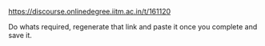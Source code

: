 https://discourse.onlinedegree.iitm.ac.in/t/161120

Do whats required, regenerate that link and paste it once you complete and save it.